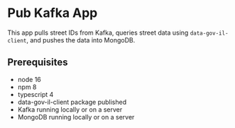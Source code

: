 # Pub Kafka App

This app pulls street IDs from Kafka, queries street data using `data-gov-il-client`, and pushes the data into MongoDB.

## Prerequisites
- node 16
- npm 8
- typescript 4
- data-gov-il-client package published
- Kafka running locally or on a server
- MongoDB running locally or on a server